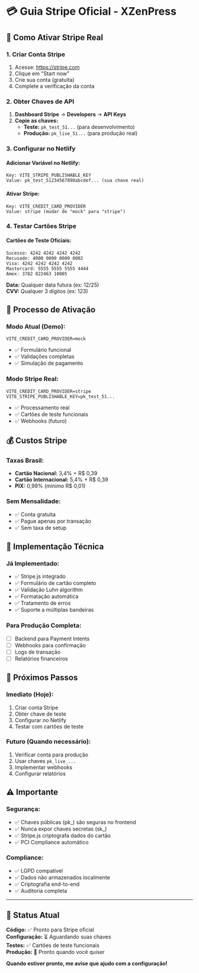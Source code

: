 # 💳 Guia Stripe Oficial - XZenPress

## 🎯 **Como Ativar Stripe Real**

### **1. Criar Conta Stripe**
1. Acesse: https://stripe.com
2. Clique em "Start now" 
3. Crie sua conta (gratuita)
4. Complete a verificação da conta

### **2. Obter Chaves de API**
1. **Dashboard Stripe** → **Developers** → **API Keys**
2. **Copie as chaves:**
   - **Teste:** `pk_test_51...` (para desenvolvimento)
   - **Produção:** `pk_live_51...` (para produção real)

### **3. Configurar no Netlify**

#### **Adicionar Variável no Netlify:**
```
Key: VITE_STRIPE_PUBLISHABLE_KEY
Value: pk_test_51234567890abcdef... (sua chave real)
```

#### **Ativar Stripe:**
```
Key: VITE_CREDIT_CARD_PROVIDER  
Value: stripe (mudar de "mock" para "stripe")
```

### **4. Testar Cartões Stripe**

#### **Cartões de Teste Oficiais:**
```
Sucesso: 4242 4242 4242 4242
Recusado: 4000 0000 0000 0002
Visa: 4242 4242 4242 4242
Mastercard: 5555 5555 5555 4444
Amex: 3782 822463 10005
```

**Data:** Qualquer data futura (ex: 12/25)  
**CVV:** Qualquer 3 dígitos (ex: 123)

## 🚀 **Processo de Ativação**

### **Modo Atual (Demo):**
```
VITE_CREDIT_CARD_PROVIDER=mock
```
- ✅ Formulário funcional
- ✅ Validações completas
- ✅ Simulação de pagamento

### **Modo Stripe Real:**
```
VITE_CREDIT_CARD_PROVIDER=stripe
VITE_STRIPE_PUBLISHABLE_KEY=pk_test_51...
```
- ✅ Processamento real
- ✅ Cartões de teste funcionais
- ✅ Webhooks (futuro)

## 💰 **Custos Stripe**

### **Taxas Brasil:**
- **Cartão Nacional:** 3,4% + R$ 0,39
- **Cartão Internacional:** 5,4% + R$ 0,39
- **PIX:** 0,99% (mínimo R$ 0,01)

### **Sem Mensalidade:**
- ✅ Conta gratuita
- ✅ Pague apenas por transação
- ✅ Sem taxa de setup

## 🔧 **Implementação Técnica**

### **Já Implementado:**
- ✅ Stripe.js integrado
- ✅ Formulário de cartão completo
- ✅ Validação Luhn algorithm
- ✅ Formatação automática
- ✅ Tratamento de erros
- ✅ Suporte a múltiplas bandeiras

### **Para Produção Completa:**
- [ ] Backend para Payment Intents
- [ ] Webhooks para confirmação
- [ ] Logs de transação
- [ ] Relatórios financeiros

## 🎯 **Próximos Passos**

### **Imediato (Hoje):**
1. Criar conta Stripe
2. Obter chave de teste
3. Configurar no Netlify
4. Testar com cartões de teste

### **Futuro (Quando necessário):**
1. Verificar conta para produção
2. Usar chaves `pk_live_...`
3. Implementar webhooks
4. Configurar relatórios

## ⚠️ **Importante**

### **Segurança:**
- ✅ Chaves públicas (pk_) são seguras no frontend
- ✅ Nunca expor chaves secretas (sk_)
- ✅ Stripe.js criptografa dados do cartão
- ✅ PCI Compliance automático

### **Compliance:**
- ✅ LGPD compatível
- ✅ Dados não armazenados localmente
- ✅ Criptografia end-to-end
- ✅ Auditoria completa

---

## 🚀 **Status Atual**

**Código:** ✅ Pronto para Stripe oficial  
**Configuração:** ⏳ Aguardando suas chaves  
**Testes:** ✅ Cartões de teste funcionais  
**Produção:** 🎯 Pronto quando você quiser  

**Quando estiver pronto, me avise que ajudo com a configuração!**